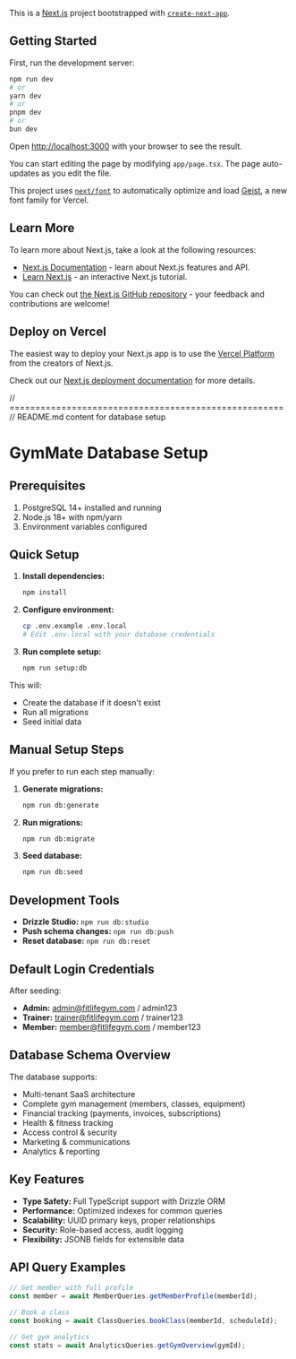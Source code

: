 This is a [Next.js](https://nextjs.org) project bootstrapped with [`create-next-app`](https://nextjs.org/docs/app/api-reference/cli/create-next-app).

## Getting Started

First, run the development server:

```bash
npm run dev
# or
yarn dev
# or
pnpm dev
# or
bun dev
```

Open [http://localhost:3000](http://localhost:3000) with your browser to see the result.

You can start editing the page by modifying `app/page.tsx`. The page auto-updates as you edit the file.

This project uses [`next/font`](https://nextjs.org/docs/app/building-your-application/optimizing/fonts) to automatically optimize and load [Geist](https://vercel.com/font), a new font family for Vercel.

## Learn More

To learn more about Next.js, take a look at the following resources:

- [Next.js Documentation](https://nextjs.org/docs) - learn about Next.js features and API.
- [Learn Next.js](https://nextjs.org/learn) - an interactive Next.js tutorial.

You can check out [the Next.js GitHub repository](https://github.com/vercel/next.js) - your feedback and contributions are welcome!

## Deploy on Vercel

The easiest way to deploy your Next.js app is to use the [Vercel Platform](https://vercel.com/new?utm_medium=default-template&filter=next.js&utm_source=create-next-app&utm_campaign=create-next-app-readme) from the creators of Next.js.

Check out our [Next.js deployment documentation](https://nextjs.org/docs/app/building-your-application/deploying) for more details.

// =====================================================
// README.md content for database setup


# GymMate Database Setup

## Prerequisites

1. PostgreSQL 14+ installed and running
2. Node.js 18+ with npm/yarn
3. Environment variables configured

## Quick Setup

1. **Install dependencies:**
   ```bash
   npm install
   ```

2. **Configure environment:**
   ```bash
   cp .env.example .env.local
   # Edit .env.local with your database credentials
   ```

3. **Run complete setup:**
   ```bash
   npm run setup:db
   ```

This will:
- Create the database if it doesn't exist
- Run all migrations
- Seed initial data

## Manual Setup Steps

If you prefer to run each step manually:

1. **Generate migrations:**
   ```bash
   npm run db:generate
   ```

2. **Run migrations:**
   ```bash
   npm run db:migrate
   ```

3. **Seed database:**
   ```bash
   npm run db:seed
   ```

## Development Tools

- **Drizzle Studio:** `npm run db:studio`
- **Push schema changes:** `npm run db:push`
- **Reset database:** `npm run db:reset`

## Default Login Credentials

After seeding:
- **Admin:** admin@fitlifegym.com / admin123
- **Trainer:** trainer@fitlifegym.com / trainer123  
- **Member:** member@fitlifegym.com / member123

## Database Schema Overview

The database supports:
- Multi-tenant SaaS architecture
- Complete gym management (members, classes, equipment)
- Financial tracking (payments, invoices, subscriptions)
- Health & fitness tracking
- Access control & security
- Marketing & communications
- Analytics & reporting

## Key Features

- **Type Safety:** Full TypeScript support with Drizzle ORM
- **Performance:** Optimized indexes for common queries
- **Scalability:** UUID primary keys, proper relationships
- **Security:** Role-based access, audit logging
- **Flexibility:** JSONB fields for extensible data

## API Query Examples

```typescript
// Get member with full profile
const member = await MemberQueries.getMemberProfile(memberId);

// Book a class
const booking = await ClassQueries.bookClass(memberId, scheduleId);

// Get gym analytics
const stats = await AnalyticsQueries.getGymOverview(gymId);
```
